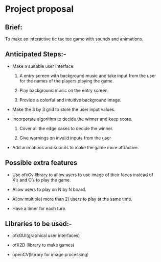 
# Project proposal

## Brief:
To make an interactive tic tac toe game with sounds and animations.

##  Anticipated Steps:-
* Make a suitable user interface
    1.  A entry screen with background music and take input from the user for the names of the players playing the game.
    
    2.  Play background music on the entry screen.
    
    3.  Provide a colorful and intuitive background image.

* Make the 3 by 3 grid to store the user input values.

* Incorporate algorithm to decide the winner and keep score.
   1. Cover all the edge cases to decide the winner.
  
  2. Give warnings on invalid inputs from  the user

* Add animations and sounds to make the game more attractive.

## Possible extra features
* Use ofxCv library to allow users to use image of their faces instead of X’s and O’s to play the game.

* Allow users to play on N by N board.

* Allow multiple( more than 2) users to play at the same time.

* Have a timer for each turn. 


## Libraries to be used:-
* ofxGUI(graphical user interfaces)

* ofX2D (library to make games)

* openCV(library for image processing)
